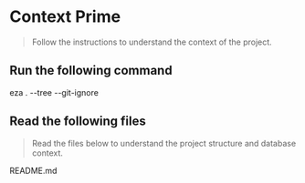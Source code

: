 # Context Prime

> Follow the instructions to understand the context of the project.

## Run the following command

eza . --tree --git-ignore

## Read the following files

> Read the files below to understand the project structure and database context.

README.md
